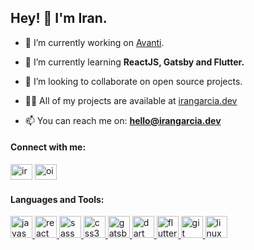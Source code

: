 <h2 align="left">Hey! 👋   I'm Iran.</h2>

- 🔭 I’m currently working on [Avanti](https://penseavanti.com.br).

- 🌱 I’m currently learning **ReactJS, Gatsby and Flutter.**

- 👯 I’m looking to collaborate on open source projects.

- 👨‍💻 All of my projects are available at [irangarcia.dev](https://irangarcia.dev)

- 📫 You can reach me on: **hello@irangarcia.dev**

<h4 align="left">Connect with me:</h4>
<p align="left">
<a href="https://linkedin.com/in/irangarciaj" target="_blank"><img  src="https://cdn.jsdelivr.net/npm/simple-icons@3.0.1/icons/linkedin.svg" alt="irangarciaj" height="25" width="35" /></a>
<a href="https://twitter.com/oirangarcia" target="_blank"><img src="https://cdn.jsdelivr.net/npm/simple-icons@3.0.1/icons/twitter.svg" alt="oirangarcia" height="25" width="35" /></a>
</p>

<h4 align="left">Languages and Tools:</h4>
<p align="left"> 
<a href="https://developer.mozilla.org/en-US/docs/Web/JavaScript" target="_blank"> <img src="https://devicons.github.io/devicon/devicon.git/icons/javascript/javascript-original.svg" alt="javascript" width="35" height="35"/> </a> 
<a href="https://reactjs.org/" target="_blank"> <img src="https://devicons.github.io/devicon/devicon.git/icons/react/react-original-wordmark.svg" alt="react" width="35" height="35"/> </a> 
<a href="https://sass-lang.com" target="_blank"> <img src="https://devicons.github.io/devicon/devicon.git/icons/sass/sass-original.svg" alt="sass" width="35" height="35"/> </a> 
<A href="https://www.w3schools.com/css/" target="_blank"> <img src="https://devicons.github.io/devicon/devicon.git/icons/css3/css3-original-wordmark.svg" alt="css3" width="35" height="35"/> </A>
<a href="https://www.gatsbyjs.com/" target="_blank"> <img src="https://www.vectorlogo.zone/logos/gatsbyjs/gatsbyjs-icon.svg" alt="gatsby" width="35" height="35"/> </a> 
<a href="https://dart.dev" target="_blank"> <img src="https://www.vectorlogo.zone/logos/dartlang/dartlang-icon.svg" alt="dart" width="35" height="35"/> </a> 
<a href="https://flutter.dev" target="_blank"> <img src="https://www.vectorlogo.zone/logos/flutterio/flutterio-icon.svg" alt="flutter" width="35" height="35"/> </a> 
<a href="https://git-scm.com/" target="_blank"> <img src="https://www.vectorlogo.zone/logos/git-scm/git-scm-icon.svg" alt="git" width="35" height="35"/> </a> 
<a href="https://www.linux.org/" target="_blank"> <img src="https://devicons.github.io/devicon/devicon.git/icons/linux/linux-original.svg" alt="linux" width="35" height="35"/> </a> 
</p>
